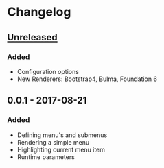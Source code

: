 # Changelog

## [Unreleased]

### Added

- Configuration options
- New Renderers: Bootstrap4, Bulma, Foundation 6

## 0.0.1 - 2017-08-21

### Added

- Defining menu's and submenus
- Rendering a simple menu
- Highlighting current menu item
- Runtime parameters

[Unreleased]: https://github.com/aramvisser/navtastic/compare/v0.0.1...HEAD
